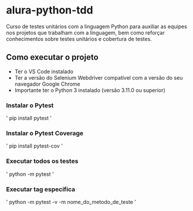 # alura-python-tdd
Curso de testes unitários com a linguagem Python para auxiliar as equipes nos projetos que trabalham com a linguagem, bem como reforçar conhecimentos sobre testes unitários e cobertura de testes.

## Como executar o projeto

* Ter o VS Code instalado
* Ter a versão do Selenium Webdriver compatível com a versão do seu navegador Google Chrome
* Importante ter o Python 3 instalado (versão 3.11.0 ou superior)

### Instalar o Pytest
'
 pip install pytest
'

### Instalar o Pytest Coverage
'
pip install pytest-cov
'

### Executar todos os testes
'
python -m pytest
'

### Executar tag específica
'
python -m pytest -v -m nome_do_metodo_de_teste
'



